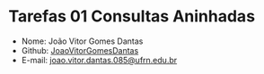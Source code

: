 # Tarefas 01 Consultas Aninhadas

* Nome: João Vitor Gomes Dantas
* Github: [JoaoVitorGomesDantas](https://github.com/JoaoVitorGomesDantas)
* E-mail: joao.vitor.dantas.085@ufrn.edu.br
